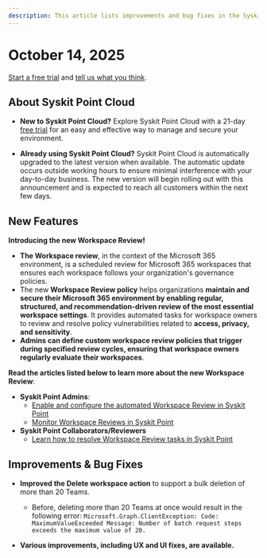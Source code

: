 ```yaml
---
description: This article lists improvements and bug fixes in the Syskit Point Cloud version 2025.5.113.39
---
```


# October 14, 2025

[Start a free trial](https://www.syskit.com/products/point/free-trial/) and [tell us what you think](https://www.syskit.com/company/contact-us/).

## About Syskit Point Cloud

* **New to Syskit Point Cloud?** Explore Syskit Point Cloud with a 21-day [free trial](https://www.syskit.com/products/point/free-trial/) for an easy and effective way to manage and secure your environment.

* **Already using Syskit Point Cloud?** Syskit Point Cloud is automatically upgraded to the latest version when available. The automatic update occurs outside working hours to ensure minimal interference with your day-to-day business. The new version will begin rolling out with this announcement and is expected to reach all customers within the next few days.

## New Features

**Introducing the new Workspace Review!**

* **The Workspace review**, in the context of the Microsoft 365 environment, is a scheduled review for Microsoft 365 workspaces that ensures each workspace follows your organization's governance policies.
* The new **Workspace Review policy** helps organizations **maintain and secure their Microsoft 365 environment by enabling regular, structured, and recommendation-driven review of the most essential workspace settings**. It provides automated tasks for workspace owners to review and resolve policy vulnerabilities related to **access, privacy, and sensitivity**. 
* **Admins can define custom workspace review policies that trigger during specified review cycles, ensuring that workspace owners regularly evaluate their workspaces**.

**Read the articles listed below to learn more about the new Workspace Review**:

* **Syskit Point Admins**:
  * [Enable and configure the automated Workspace Review in Syskit Point](../../governance-and-automation/workspace-review/setup-workspace-review.md)
  * [Monitor Workspace Reviews in Syskit Point](../../governance-and-automation/workspace-review/monitor-workspace-review.md)
* **Syskit Point Collaborators/Reviewers**
  * [Learn how to resolve Workspace Review tasks in Syskit Point](../../point-collaborators/workspace-review/workspace-review-overview.md)

## Improvements & Bug Fixes 

* **Improved the Delete workspace action** to support a bulk deletion of more than 20 Teams.
  * Before, deleting more than 20 Teams at once would result in the following error: `Microsoft.Graph.ClientException: Code: MaximumValueExceeded
Message: Number of batch request steps exceeds the maximum value of 20.`

* **Various improvements, including UX and UI fixes, are available.**
